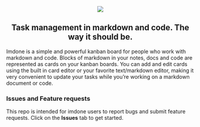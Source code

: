 <div align="center">
  <a href="https://imdone.io">
    <img src="https://cloud.githubusercontent.com/assets/233505/20074358/834b497e-a4f5-11e6-9445-344262df3276.png"/>
  </a>

  <br/>
  <h2>Task management in markdown and code. The way it should be.</h2>
</div>

Imdone is a simple and powerful kanban board for people who work with markdown and code. Blocks of markdown in your notes, docs and code are represented as cards on your kanban boards. You can add and edit cards using the built in card editor or your favorite text/markdown editor, making it very convenient to update your tasks while you’re working on a markdown document or code.

### Issues and Feature requests
This repo is intended for imdone users to report bugs and submit feature requests.  Click on the **Issues** tab to get started.

